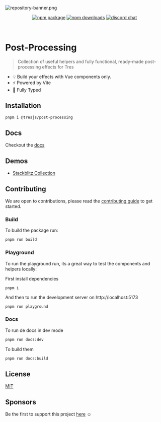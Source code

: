 ![repository-banner.png](/public/repo-banner.png)

<p align="center">
  <a href="https://www.npmjs.com/package/@tresjs/core"><img src="https://img.shields.io/npm/v/@tresjs/post-processing?color=FF7BAC" alt="npm package"></a>
  <a href="https://www.npmjs.com/package/@tresjs/post-processing"><img src="https://img.shields.io/npm/dm/@tresjs/post-processing?color=FF7BAC" alt="npm downloads"></a>
  <a href="https://tresjs.org/discord"><img src="https://img.shields.io/badge/chat-discord-purple?style=flat&logo=discord" alt="discord chat"></a>
</p>
<br/>

# Post-Processing

> Collection of useful helpers and fully functional, ready-made post-processing effects for Tres

- 💡 Build your effects with Vue components only.
- ⚡️ Powered by Vite
- 🦾 Fully Typed

## Installation

```bash
pnpm i @tresjs/post-processing
```

## Docs

Checkout the [docs](https://post-processing.tresjs.org/)

## Demos

- [Stackblitz Collection](https://stackblitz.com/@alvarosabu/collections/tresjs)

## Contributing

We are open to contributions, please read the [contributing guide](https://github.com/Tresjs/tres/blob/main/CONTRIBUTING.md) to get started.

### Build

To build the package run:

```bash
pnpm run build
```

### Playground

To run the playground run, its a great way to test the components and helpers locally:

First install dependencies

```
pnpm i
```

And then to run the development server on http://localhost:5173

```bash
pnpm run playground
```

### Docs

To run de docs in dev mode

```bash
pnpm run docs:dev
```

To build them

```bash
pnpm run docs:build
```

## License

[MIT](/LICENSE)

## Sponsors

Be the first to support this project [here](https://github.com/sponsors/alvarosabu) ☺️
